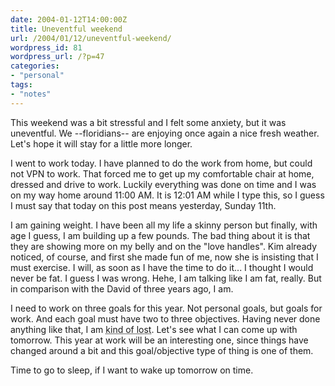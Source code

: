 ```yaml
---
date: 2004-01-12T14:00:00Z
title: Uneventful weekend
url: /2004/01/12/uneventful-weekend/
wordpress_id: 81
wordpress_url: /?p=47
categories:
- "personal"
tags:
- "notes"
---
```


This weekend was a bit stressful and I felt some anxiety, but it was uneventful. We --floridians-- are enjoying once again a nice fresh weather. Let's hope it will stay for a little more longer.

I went to work today. I have planned to do the work from home, but could not VPN to work. That forced me to get up my comfortable chair at home, dressed and drive to work. Luckily everything was done on time and I was on my way home around 11:00 AM. It is 12:01 AM while I type this, so I guess I must say that today on this post means yesterday, Sunday 11th.

I am gaining weight. I have been all my life a skinny person but finally, with age I guess, I am building up a few pounds. The bad thing about it is that they are showing more on my belly and on the "love handles". Kim already noticed, of course, and first she made fun of me, now she is insisting that I must exercise. I will, as soon as I have the time to do it... I thought I would never be fat. I guess I was wrong. Hehe, I am talking like I am fat, really. But in comparison with the David of three years ago, I am.

<!--more-->I need to work on three goals for this year. Not personal goals, but goals for work. And each goal must have two to three objectives. Having never done anything like that, I am <acronym title="Wanna lend a hand?">kind of lost</acronym>. Let's see what I can come up with tomorrow. This year at work will be an interesting one, since things have changed around a bit and this goal/objective type of thing is one of them.

Time to go to sleep, if I want to wake up tomorrow on time.
